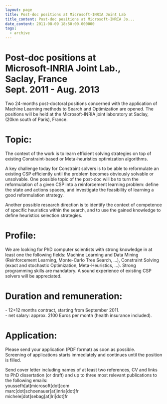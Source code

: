```yaml
---
layout: page
title: Post-doc positions at Microsoft-INRIA Joint Lab
title_content: Post-doc positions at Microsoft-INRIA Jo...
date_content: 2011-08-09 18:50:00.000000
tags:
  - archive
---
```

Post-doc positions at  
Microsoft-INRIA Joint Lab.,  
Saclay, France  
Sept. 2011 - Aug. 2013  
==========================  
Two 24-months post-doctoral positions concerned with the application of
Machine Learning methods to Search and Optimization are opened. The positions
will be held at the Microsoft-INRIA joint laboratory at Saclay, (20km south of
Paris), France.  
  
Topic:  
=====  
The context of the work is to learn efficient solving strategies on top of
existing Constraint-based or Meta-heuristics optimization algorithms.  
  
A key challenge today for Constraint solvers is to be able to reformulate an
existing CSP efficiently until the problem becomes obviously solvable or
unsolvable. One possible topic of the post-doc will be to turn the
reformulation of a given CSP into a reinforcement learning problem: define the
state and actions spaces, and investigate the feasibility of learning a good
reformulation strategy.  
  
Another possible research direction is to identify the context of competence
of specific heuristics within the search, and to use the gained knowledge to
define heuristics selection strategies.  
  
Profile:  
=====  
We are looking for PhD computer scientists with strong knowledge in at least
one the following fields: Machine Learning and Data Mining (Reinforcement
Learning, Monte-Carlo Tree Search, ...), Constraint Solving (exact and
stochastic Optimization, Meta-Heuristics, ...). Strong programming skills are
mandatory. A sound experience of existing CSP solvers will be appreciated.  
  
Duration and remuneration:  
====================  
\- 12+12 months contract, starting from September 2011.  
\- net salary: approx. 2100 Euros per month (health insurance included).  
  
Application:  
=========  
Please send your application (PDF format) as soon as possible.  
Screening of applications starts immediately and continues until the position
is filled.  
  
Send cover letter including names of at least two references, CV and links to
PhD dissertation (or draft) and up to three most relevant publications to the
following emails:  
youssefh[at]microsoft[dot]com  
marc[dot]schoenauer[at]inria[dot]fr  
michele[dot]sebag[at]lri[dot]fr

